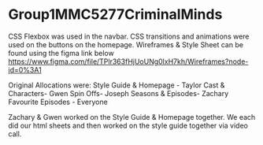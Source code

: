 # Group1MMC5277CriminalMinds
CSS Flexbox was used in the navbar. 
CSS transitions and animations were used on the buttons on the homepage. 
Wireframes & Style Sheet can be found using the figma link below
https://www.figma.com/file/TPlr363fHjUoUNg0lxH7kh/Wireframes?node-id=0%3A1

Original Allocations were:
Style Guide & Homepage - Taylor 
Cast & Characters- Gwen
Spin Offs- Joseph 
Seasons & Episodes- Zachary
Favourite Episodes - Everyone 

Zachary & Gwen worked on the Style Guide & Homepage together. 
We each did our html sheets and then worked on the style guide together via video call. 
